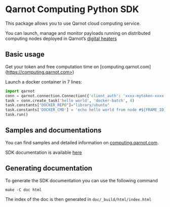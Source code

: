 # Qarnot Computing Python SDK

This package allows you to use Qarnot cloud computing service.

You can launch, manage and monitor payloads running on distributed computing nodes deployed in Qarnot’s [digital heaters](http://www.qarnot.com/qrad)

## Basic usage

Get your token and free computation time on [computing.qarnot.com] (https://computing.qarnot.com>)


Launch a docker container in 7 lines:

```python
import qarnot
conn = qarnot.connection.Connection({'client_auth': 'xxxx-mytoken-xxxx'})
task = conn.create_task('hello world', 'docker-batch', 4)
task.constants["DOCKER_REPO"]="library/ubuntu"
task.constants['DOCKER_CMD'] = 'echo hello world from node #${FRAME_ID}!'
task.run()
```

## Samples and documentations

You can find samples and detailed information on [computing.qarnot.com](https://computing.qarnot.com).

SDK documentation is available [here](https://computing.qarnot.com/documentation/sdk-python/)

## Generating documentation

To generate the SDK documentation you can use the following command

    make -C doc html

The index of the doc is then generated in `doc/_build/html/index.html`
